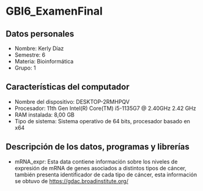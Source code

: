 # GBI6_ExamenFinal

## Datos personales
  - Nombre: Kerly Díaz 
  - Semestre: 6 
  - Materia: Bioinformática 
  - Grupo: 1
     
## Características del computador
  - Nombre del dispositivo:	DESKTOP-2RMHPQV
  - Procesador: 11th Gen Intel(R) Core(TM) i5-1135G7 @ 2.40GHz   2.42 GHz
  - RAM instalada: 8,00 GB 
  - Tipo de sistema: Sistema operativo de 64 bits, procesador basado en x64

## Descripción de los datos, programas y librerías
  - mRNA_expr: Esta data contiene información sobre los niveles de expresión de mRNA de genes asociados a distintos tipos de cáncer, también presenta identificador de  cada tipo de cáncer, esta información se obtuvo de https://gdac.broadinstitute.org/
